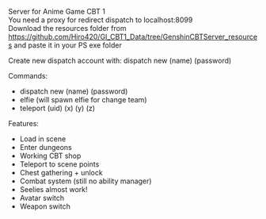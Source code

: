 Server for Anime Game CBT 1\
You need a proxy for redirect dispatch to localhost:8099\
Download the resources folder from https://github.com/Hiro420/GI_CBT1_Data/tree/GenshinCBTServer_resources and paste it in your PS exe folder

Create new dispatch account with:
dispatch new (name) (password)

Commands:
- dispatch new (name) (password)
- elfie (will spawn elfie for change team)
- teleport (uid) (x) (y) (z)

Features:
- Load in scene
- Enter dungeons
- Working CBT shop
- Teleport to scene points
- Chest gathering + unlock
- Combat system (still no ability manager)
- Seelies almost work!
- Avatar switch
- Weapon switch
